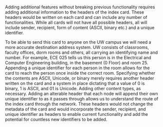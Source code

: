 Adding additional features without breaking previous functionality requires adding additional information to the headers of the index card. These headers would be written on each card and can include any number of functionalities. While all cards will not have all possible headers, all will include sender, recipient, form of content (ASCII, binary etc.) and a unique identifier. 

To be able to send this card to anyone on the UW campus we will need a more accurate destination address system. UW consists of classrooms, faculty offices, dorm rooms and others, all carrying an identifying name and number. For example, ECE 025 tells us this person is in the Electrical and Computer Engineering building, in the basement (0 Floor) and room 25. Appending a unique identifier for each person in the room allows for the card to reach the person once inside the correct room. Specifying whether the contents are ASCII, Unicode, or binary merely requires another header written on the card and a system in place dictating that a value of 0 is binary, 1 is ASCII, and 01 is Unicode. Adding other content types, as necessary. Adding an alterable header that each node will append their own unique identifier to as it passes through allows us to understand the route of the index card through the network. These headers would not change the metadata of the card and would incorporate the sender, recipient, and unique identifier as headers to enable current functionality and add the potential for countless new identifiers to be added. 
